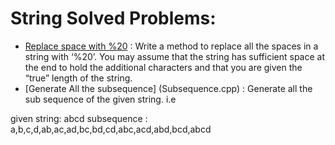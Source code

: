 # String Solved Problems:
* [Replace space with %20](replace20.cpp) : Write a method to replace all the spaces in a string with ‘%20’. You may assume that the string has sufficient space at the end to hold the additional characters and that you are given the “true” length of the string.
* [Generate All the subsequence] (Subsequence.cpp) : Generate all the sub sequence of the given string. i.e 

given string: abcd
subsequence : a,b,c,d,ab,ac,ad,bc,bd,cd,abc,acd,abd,bcd,abcd
